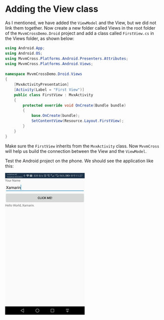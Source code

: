 # Adding the View class

As I mentioned, we have added the `ViewModel` and the View, but we did not link them together. Now create a new folder called Views in the root folder of the `MvvmCrossDemo.Droid` project and add a class called `FirstView.cs` in the Views folder, as shown below:

```csharp
using Android.App;
using Android.OS;
using MvvmCross.Platforms.Android.Presenters.Attributes;
using MvvmCross.Platforms.Android.Views;

namespace MvvmCrossDemo.Droid.Views
{
    [MvxActivityPresentation]
    [Activity(Label = "First View")]
    public class FirstView : MvxActivity
    {
        protected override void OnCreate(Bundle bundle)
        {
            base.OnCreate(bundle);
            SetContentView(Resource.Layout.FirstView);
        }
    }
}
```

Make sure the `FirstView` inherits from the `MvxActivity` class. Now `MvvmCross` will help us build the connection between the View and the `ViewModel`.

Test the Android project on the phone. We should see the application like this:

![](../../.gitbook/assets/image%20%2829%29.png)

